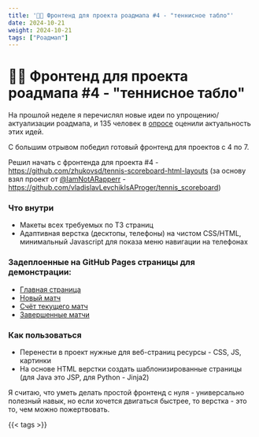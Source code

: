 ```yaml
---
title: '👨‍💻 Фронтенд для проекта роадмапа #4 - "теннисное табло"'
date: 2024-10-21
weight: 2024-10-21
tags: ["Роадмап"]
---
```


# 👨‍💻 Фронтенд для проекта роадмапа #4 - "теннисное табло"

На прошлой неделе я перечислял новые идеи по упрощению/актуализации роадмапа, и 135 человек в [опросе](https://t.me/zhukovsd_it_chat/1/126023) оценили актуальность этих идей.

С большим отрывом победил готовый фронтенд для проектов с 4 по 7.

Решил начать с фронтенда для проекта #4 - https://github.com/zhukovsd/tennis-scoreboard-html-layouts (за основу взял проект от [@IamNotARapperr](https://t.me/IamNotARapperr) - https://github.com/vladislavLevchikIsAProger/tennis_scoreboard)

### Что внутри

- Макеты всех требуемых по ТЗ страниц
- Адаптивная верстка (десктопы, телефоны) на чистом CSS/HTML, минимальный Javascript для показа меню навигации на телефонах

### Задеплоенные на GitHub Pages страницы для демонстрации:

- [Главная страница](https://zhukovsd.github.io/tennis-scoreboard-html-layouts/)
- [Новый матч](https://zhukovsd.github.io/tennis-scoreboard-html-layouts/new-match.html)
- [Счёт текущего матч](https://zhukovsd.github.io/tennis-scoreboard-html-layouts/match-score.html)
- [Завершенные матчи](https://zhukovsd.github.io/tennis-scoreboard-html-layouts/matches.html)

### Как пользоваться

- Перенести в проект нужные для веб-страниц ресурсы - CSS, JS, картинки
- На основе HTML верстки создать шаблонизированные страницы (для Java это JSP, для Python - Jinja2)

Я считаю, что уметь делать простой фронтенд с нуля - универсально полезный навык, но если хочется двигаться быстрее, то верстка - это то, чем можно пожертвовать.

{{< tags >}}